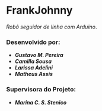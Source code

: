 # FrankJohnny
*Robô seguidor de linha com Arduino*.

### Desenvolvido por:
 - ***Gustavo M. Pereira*** </br>
 - ***Camilla Sousa*** </br>
 - ***Larissa Adelini*** </br>
 - ***Matheus Assis*** </br>
### Supervisora do Projeto:
 - ***Marina C. S. Stenico***
